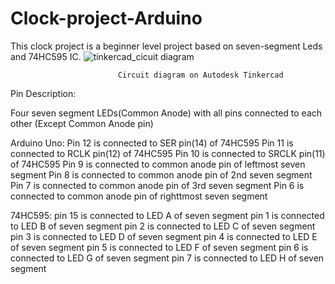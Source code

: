 # Clock-project-Arduino
This clock project is a beginner level project based on seven-segment Leds and 74HC595 IC. 
![tinkercad_cicuit diagram](https://user-images.githubusercontent.com/111372019/200158512-95cf5b98-1e00-4489-ac23-b1792b8b44d8.JPG)
                            
                            Circuit diagram on Autodesk Tinkercad
                            
 Pin Description:
 
 Four seven segment LEDs(Common Anode) with all pins connected to each other (Except Common Anode pin)
 
 Arduino Uno: 
              Pin 12 is connected to SER    pin(14) of 74HC595
              Pin 11 is connected to RCLK   pin(12) of 74HC595
              Pin 10 is connected to SRCLK  pin(11) of 74HC595
              Pin 9  is connected to common anode pin of leftmost   seven segment
              Pin 8  is connected to common anode pin of 2nd        seven segment
              Pin 7  is connected to common anode pin of 3rd        seven segment
              Pin 6  is connected to common anode pin of righttmost seven segment
          
 74HC595:
              pin 15 is connected to LED A of seven segment 
              pin 1  is connected to LED B of seven segment 
              pin 2  is connected to LED C of seven segment 
              pin 3  is connected to LED D of seven segment 
              pin 4  is connected to LED E of seven segment 
              pin 5  is connected to LED F of seven segment 
              pin 6  is connected to LED G of seven segment 
              pin 7  is connected to LED H of seven segment 
